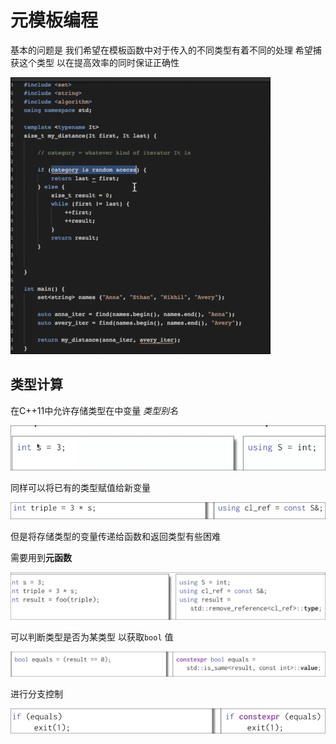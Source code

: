# 元模板编程

基本的问题是 我们希望在模板函数中对于传入的不同类型有着不同的处理 希望捕获这个类型 以在提高效率的同时保证正确性

![](img/a72a2cb9.png)

## 类型计算

在C++11中允许存储类型在中变量 *类型别名*

![](img/9b26d25b.png)

同样可以将已有的类型赋值给新变量

![](img/7850195f.png)

但是将存储类型的变量传递给函数和返回类型有些困难

需要用到**元函数**

![](img/8e1eab29.png)

可以判断类型是否为某类型 以获取`bool` 值

![](img/59d41d8c.png)

进行分支控制

![](img/80f5cbb1.png)
